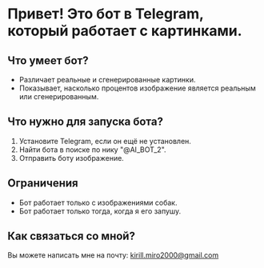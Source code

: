 # Привет! Это бот в Telegram, который работает с картинками.

## Что умеет бот?

- Различает реальные и сгенерированные картинки.
- Показывает, насколько процентов изображение является реальным или сгенерированным.

## Что нужно для запуска бота?

1. Установите Telegram, если он ещё не установлен.
2. Найти бота в поиске по нику "@AI_ВОТ_2".
3. Отправить боту изображение.

## Ограничения

- Бот работает только с изображениями собак.
- Бот работает только тогда, когда я его запушу.

## Как связаться со мной?

Вы можете написать мне на почту: kirill.miro2000@gmail.com
